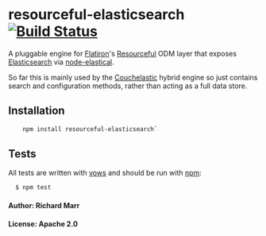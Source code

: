 # resourceful-elasticsearch [![Build Status](https://secure.travis-ci.org/richmarr/resourceful-elasticsearch.png)](http://travis-ci.org/richmarr/resourceful-elasticsearch)

A pluggable engine for [Flatiron][2]'s [Resourceful][3] ODM layer that exposes [Elasticsearch][4] via [node-elastical][5]. 

So far this is mainly used by the [Couchelastic][6] hybrid engine so just contains search and configuration methods, rather than acting as a full data store.

## Installation

``` bash
	npm install resourceful-elasticsearch`
```

## Tests

All tests are written with [vows][0] and should be run with [npm][1]:

``` bash
  $ npm test
```

#### Author: Richard Marr
#### License: Apache 2.0


[0]: http://vowsjs.org
[1]: http://npmjs.org
[2]: http://flatironjs.org/
[3]: https://github.com/flatiron/resourceful/
[4]: http://www.elasticsearch.org
[5]: https://github.com/rgrove/node-elastical/
[6]: https://github.com/richmarr/resourceful-couchelastic/